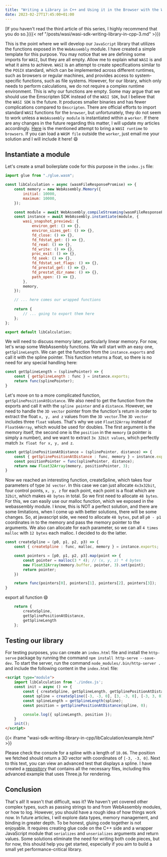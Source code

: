 ```yaml
---
title: "Writing a Library in C++ and Using it in the Browser with the WASI SDK - JavaScript module"
date: 2023-02-27T17:45:00+01:00
---
```

[If you haven't read the third article of this series, I highly recommend that you do so.]({{< ref "/posts/wasi/wasi-sdk-writing-library-in-cpp-3.md" >}})

This is the point where we will develop our ``JavaScript`` library that utilizes the functions exposed in the ``WebAssembly`` module. I have created a simple template for this purpose. You may notice that we are defining some imports for ``WASI``, but they are all empty. Allow me to explain what ``WASI`` is and what it aims to achieve. ``WASI`` is an attempt to create specifications similar to the ``POSIX`` standard, which can be implemented across different runtimes, such as browsers or regular machines, and provides access to system-specific functions, such as file systems. However, for our library, which only needs to perform calculations, we do not require a complex runtime environment. This is why our functions are empty. Some may argue that we should use the Emscripten SDK instead of the ``WASI SDK``, but I believe that the ``WASI SDK`` is the future. It produces smaller binaries and has fewer complications compared to ``Emscripten``. There are official efforts to import standard ``WASI`` functions for the ``browser``, but unfortunately, they do not seem to work unless a ``WebAssembly module`` is instantiated within a ``worker``. If there are any changes in the future regarding this matter, I will update my articles accordingly. [Here](https://github.com/wasmerio/wasmer-js) is the mentioned attempt to bring a ``WASI runtime`` to ``browsers``. If you can load a ``WASM file`` outside the ``worker``, just email me your solution and I will include it here! :smile:

## Instantiate a module

Let's create a small boilerplate code for this purpose in the ``index.js`` file:

```javascript
import glue from "./glue.wasm";

const libCalculation = async (wasmFileResponsePromise) => {
    const memory = new WebAssembly.Memory({
        initial: 10000,
        maximum: 10000,
    });

    const module = await WebAssembly.compileStreaming(wasmFileResponsePromise);
    const instance = await WebAssembly.instantiate(module, {
        wasi_snapshot_preview1: {
            environ_get: () => {},
            environ_sizes_get: () => {},
            fd_close: () => {},
            fd_fdstat_get: () => {},
            fd_read: () => {},
            fd_write: () => {},
            proc_exit: () => {},
            fd_seek: () => {},
            fd_fdstat_set_flags: () => {},
            fd_prestat_get: () => {},
            fd_prestat_dir_name: () => {},
            path_open: () => {},
        },
        memory,
    });

    // ... here comes our wrapped functions
    
    return {
        // ... going to export them here
    };
};

export default libCalculation;
```

We will need to discuss memory later, particularly linear memory. For now, let's wrap some WebAssembly functions. We will start with an easy one, ``getSplineLength``. We can get the function from the ``instance.exports`` and call it with the spline pointer. This function returns a float, so there is no need for any special handling here:

```javascript
const getSplineLength = (splinePointer) => {
    const { getSplineLength : func } = instance.exports;
    return func(splinePointer);
}
```

Let's move on to a more complicated function, ``getSplinePositionAtDistance``. We also need to get the function from the exports and call it with the ``spline pointer`` and a ``distance``. However, we need to handle the ``3D vector`` pointer from the function's return in order to extract the float ``x, y, and z`` values from the ``3D vector``.The ``3D vector`` includes three ``float`` values. That's why we use ``Float32Array`` instead of ``Float64Array``, which would be used for doubles. The first argument is the memory itself, the second one is the ``position`` in the ``memory`` (a pointer is simply a number), and we want to extract ``3x 32bit values``, which perfectly match ``3x float for x, y, and z``.

```javascript
const getSplinePositionAtDistance = (splinePointer, distance) => {
    const { getSplinePositionAtDistance : func, memory } = instance.exports;
    const positionPointer = func(splinePointer, distance);
    return new Float32Array(memory, positionPointer, 3);
}
```

Now we reached an interesting function, createSpline, which takes four parameters of type ``3d vector``. In this case we can just allocate ``4x3x32bit``, four control points, ``x, y, z`` for each point, each point is a float which are ``32bit``, which makes ``48 bytes`` in total. So we first need to allocate ``48 bytes``. For this, we can easily use our malloc function, which we exposed in the webassembly module. I know, this is NOT a perfect solution, and there are some limitations, when I come up with better solutions, there will be some changes. So, at javascript side, we need to allocate ``48 bytes``, put all ``p0 - p1`` coordinates in to the memory and pass the memory pointer to the arguments. We also can allocate for each parameter, so we can all ``4 times malloc`` with ``12 bytes`` each malloc. I decided to do the latter.

```javascript
const createSpline = (p0, p1, p2, p3) => {
    const { createSpline : func, malloc, memory } = instance.exports;

    const pointers = [p0, p1, p2, p3].map(point => {
        const pointer = malloc(3 * 4); // (x, y, z) * 4 bytes
        new Float32Array(memory.buffer, pointer, 3).set(point);
        return pointer;
    })

    return func(pointers[0], pointers[1], pointers[2], pointers[3]);
}
```
export all function :smile:

```javascript
    return {
        createSpline,
        getSplinePositionAtDistance,
        getSplineLength
    };
```

## Testing our library

For testing purposes, you can create an ``index.html`` file and install the ``http-serve`` package by running the command ``npm install http-serve --save-dev``. To start the server, run the command ``node_modules/.bin/http-server .`` and include the following content in the ``index.html`` file:

```html
<script type="module">
    import libCalculation from './index.js';
    const init = async () => {
        const { createSpline, getSplineLength, getSplinePositionAtDistance } = await libCalculation(fetch("glue.wasm"));
        const spline = createSpline([-3, -3, 0], [3, -3, 0], [-3, 3, 0], [3, 3, 0]);
        const splineLength = getSplineLength(spline);
        const position = getSplinePositionAtDistance(spline, 0);

        console.log({ splineLength, position });
    }
    init();
</script>
```

{{< iframe "wasi-sdk-writing-library-in-cpp/libCalculation/example.html" >}}

Please check the console for a spline with a length of ``10.06``. The position we fetched should return a 3D vector with coordinates of ``[-3, -3, 0]``.
Next to this text, you can view an advanced test that displays a spline. I have created a [repository](https://github.com/geforcefan/ercanakyuerek.de/tree/main/static/wasi-sdk-writing-library-in-cpp/libCalculation) that contains all the necessary files, including this advanced example that uses Three.js for rendering.

## Conclusion
That's all! It wasn't that difficult, was it? We haven't yet covered other complex types, such as passing strings to and from WebAssembly modules, or how to log. However, you should have a rough idea of how things work now. In future articles, I will explore data types, memory management, and binding in greater depth. To be honest, gluing code together is not enjoyable. It requires creating glue code on the C++ side and a wrapper JavaScript module that ``serializes`` and ``unserializes`` arguments and return values. Some solutions eliminate the need for writing both code pieces, but for now, this should help you get started, especially if you aim to build a small yet performance-critical library.